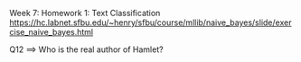Week 7: Homework 1: Text Classification
https://hc.labnet.sfbu.edu/~henry/sfbu/course/mllib/naive_bayes/slide/exercise_naive_bayes.html

Q12 ==> Who is the real author of Hamlet?

